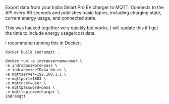 Export data from your Indra Smart Pro EV charger to MQTT. Connects to the API every 60 seconds and publishes basic topics, including charging state, current energy usage, and connected state. 

This was hacked together very quickly but works, I will update this if I get the time to include energy usage/cost data. 

I recommend running this in Docker: 

```
docker build indramqtt .

docker run -e indrausername=user \
-e indrapassword=pass \
-e indradeviceID=aa-bb-cc \
-e mqttserver=192.168.1.1 \
-e mqttport=1883 \
-e mqttuser=user \
-e mqttpassword=pass \
-e mqtttopic=evcharger \
indramqtt
```
